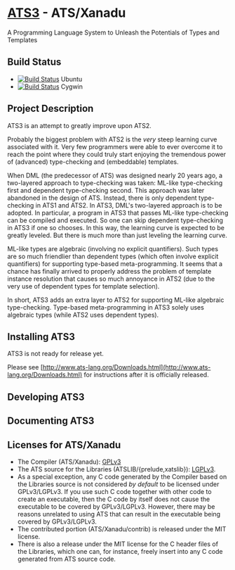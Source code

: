 # [ATS3](http://www.ats-lang.org/) - ATS/Xanadu

A Programming Language System to Unleash the Potentials of Types
and Templates

## Build Status

* [![Build Status](https://travis-ci.org/githwxi/ATS-Xanadu.svg?branch=master)](https://travis-ci.org/githwxi/ATS-Xanadu) Ubuntu
* [![Build Status](https://ci.appveyor.com/api/projects/status/github/githwxi/ats-xanadu?branch=master&svg=true)](https://ci.appveyor.com/project/githwxi/ats-xanadu/branch/master) Cygwin

## Project Description

ATS3 is an attempt to greatly improve upon ATS2.

Probably the biggest problem with ATS2 is the *very* steep learning
curve associated with it.  Very few programmers were able to ever
overcome it to reach the point where they could truly start enjoying
the tremendous power of (advanced) type-checking and (embeddable)
templates.

When DML (the predecessor of ATS) was designed nearly 20 years ago, a
two-layered approach to type-checking was taken: ML-like type-checking
first and dependent type-checking second.  This approach was later
abandoned in the design of ATS. Instead, there is only dependent
type-checking in ATS1 and ATS2. In ATS3, DML's two-layered approach is
to be adopted. In particular, a program in ATS3 that passes ML-like
type-checking can be compiled and executed. So one can skip dependent
type-checking in ATS3 if one so chooses. In this way, the learning
curve is expected to be greatly leveled. But there is much more than
just leveling the learning curve.

ML-like types are algebraic (involving no explicit quantifiers). Such
types are so much friendlier than dependent types (which often involve
explicit quantifiers) for supporting type-based meta-programming.  It
seems that a chance has finally arrived to properly address the
problem of template instance resolution that causes so much annoyance
in ATS2 (due to the very use of dependent types for template selection).

In short, ATS3 adds an extra layer to ATS2 for supporting ML-like
algebraic type-checking. Type-based meta-programming in ATS3 solely
uses algebraic types (while ATS2 uses dependent types).

## Installing ATS3

ATS3 is not ready for release yet.

Please see
[http://www.ats-lang.org/Downloads.html](http://www.ats-lang.org/Downloads.html) for
instructions after it is officially released.

## Developing ATS3

## Documenting ATS3

## Licenses for ATS/Xanadu

* The Compiler (ATS/Xanadu):
  [GPLv3](https://github.com/githwxi/ATS-Xanadu/blob/master/COPYING-gpl-3.0.txt)
* The ATS source for the Libraries (ATSLIB/{prelude,xatslib}):
  [LGPLv3](https://github.com/githwxi/ATS-Xanadu/blob/master/COPYING-lgpl-3.0.txt).
* As a special exception, any C code generated by the Compiler based on the Libraries
  source is not considered *by* *default* to be licensed under GPLv3/LGPLv3. If you use
  such C code together with other code to create an executable, then the C code by itself
  does not cause the executable to be covered by GPLv3/LGPLv3. However, there may be reasons
  unrelated to using ATS that can result in the executable being covered by GPLv3/LGPLv3.
* The contributed portion (ATS/Xanadu/contrib) is released under the MIT license.
* There is also a release under the MIT license for the C header files of the Libraries,
  which one can, for instance, freely insert into any C code generated from ATS source code.
